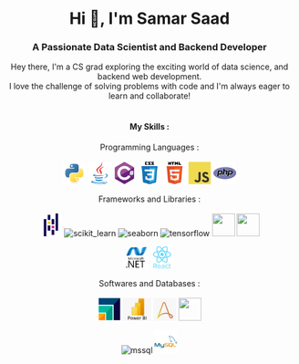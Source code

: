 
  <h1 align="center">Hi 👋, I'm Samar Saad</h1>
<h3 align="center">A Passionate Data Scientist and Backend Developer</h3>
  

<div align="center">
  Hey there, I'm a CS grad exploring the exciting world of data science, and backend web development. 
</br>I love the challenge of solving problems with code and I'm always eager to learn and collaborate!
</div>



</br>
<div align="center">
<h4>My Skills :</h4>

Programming Languages :</br></br>
 <img src="https://raw.githubusercontent.com/devicons/devicon/master/icons/python/python-original.svg" alt="python" width="40" height="40"/> 
 <img src="https://raw.githubusercontent.com/devicons/devicon/master/icons/java/java-original.svg" alt="java" width="40" height="40"/> 
  <img src="https://raw.githubusercontent.com/devicons/devicon/master/icons/csharp/csharp-original.svg" alt="csharp" width="40" height="40"/> 
    <img src="https://raw.githubusercontent.com/devicons/devicon/master/icons/css3/css3-original-wordmark.svg" alt="css3" width="40" height="40"/> 
        <img src="https://raw.githubusercontent.com/devicons/devicon/master/icons/html5/html5-original-wordmark.svg" alt="html5" width="40" height="40"/> 
            <img src="https://raw.githubusercontent.com/devicons/devicon/master/icons/javascript/javascript-original.svg" alt="javascript" width="40" height="40"/> 
               <img src="https://raw.githubusercontent.com/devicons/devicon/master/icons/php/php-original.svg" alt="php" width="40" height="40"/> 


 Frameworks and Libraries :</br> </br>
                        <img src="https://raw.githubusercontent.com/devicons/devicon/2ae2a900d2f041da66e950e4d48052658d850630/icons/pandas/pandas-original.svg" alt="pandas" width="40" height="40"/> 
                          <img src="https://upload.wikimedia.org/wikipedia/commons/0/05/Scikit_learn_logo_small.svg" alt="scikit_learn" width="40" height="40"/> 
                            <img src="https://seaborn.pydata.org/_images/logo-mark-lightbg.svg" alt="seaborn" width="40" height="40"/> 
                              <img src="https://www.vectorlogo.zone/logos/tensorflow/tensorflow-icon.svg" alt="tensorflow" width="40" height="40"/>
                              <img src='https://cdn.jsdelivr.net/gh/devicons/devicon@master/icons/keras/keras-original.svg' width="40" height="40" />
                              <img src='https://cdn.jsdelivr.net/gh/devicons/devicon@master/icons/numpy/numpy-original.svg' width="40" height="40" /> </p>
                               <img src="https://raw.githubusercontent.com/devicons/devicon/master/icons/dot-net/dot-net-original-wordmark.svg" alt="dotnet" width="40" height="40"/> 
                        <img src="https://raw.githubusercontent.com/devicons/devicon/master/icons/react/react-original-wordmark.svg" alt="react" width="40" height="40"/> 
                              


   Softwares and Databases : </br> </br>
  <img src="RapidIcon.png" alt="Rapidminer Icon" width="40" height="40">
  <img src="powerIcon.png" alt="power Icon" width="50" height="40">
  <img src="AutomationIcon.png" alt="Rapidminer Icon" width="40" height="40">
  <img src='https://cdn.jsdelivr.net/gh/devicons/devicon@master/icons/jupyter/jupyter-original-wordmark.svg' width="40" height="40"/> </p>
  <img src="https://www.svgrepo.com/show/303229/microsoft-sql-server-logo.svg" alt="mssql" width="40" height="40"/> </a> <a href="https://www.mysql.com/" target="_blank" rel="noreferrer"> 
  <img src="https://raw.githubusercontent.com/devicons/devicon/master/icons/mysql/mysql-original-wordmark.svg" alt="mysql" width="40" height="40"/> </a> <a href="https://pandas.pydata.org/" target="_blank" rel="noreferrer"> 
  
  

</div>
